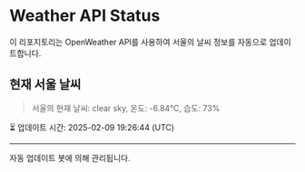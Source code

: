 
# Weather API Status

이 리포지토리는 OpenWeather API를 사용하여 서울의 날씨 정보를 자동으로 업데이트합니다.

## 현재 서울 날씨
> 서울의 현재 날씨: clear sky, 온도: -6.84°C, 습도: 73%

⏳ 업데이트 시간: 2025-02-09 19:26:44 (UTC)

---
자동 업데이트 봇에 의해 관리됩니다.
